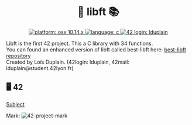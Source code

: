<h1 align="center">🧰 libft 📚</h1>

<p align="center">
  <a href="https://fr.wikipedia.org/wiki/MacOS_Mojave" target="_blank">
    <img alt="platform: osx 10.14.x" src="https://img.shields.io/badge/platform-osx%20v10.14.x-red?style=flat-square"/>
  </a>
  <a href="https://fr.wikipedia.org/wiki/C_(langage)" target="_blank">
    <img alt="language: c" src="https://img.shields.io/badge/language-C-purple?style=flat-square"/>
  </a>
  <a href="https://profile.intra.42.fr/users/lduplain" target="_blank">
    <img alt="42 login: lduplain" src="https://img.shields.io/badge/42%20login-lduplain-2DD57B?style=flat-square"/>
  </a>
</p>

<p align="left">
  Libft is the first 42 project. This a C library with 34 functions.
  <br>
  You can found an enhanced version of libft called best-libft here: <a href="https://github.com/LoisDuplain/best-libft">best-libft repository</a>
  <br>
  Created by Loïs Duplain. (42login: lduplain, 42mail: lduplain@student.42lyon.fr)
</p>

<h2 align="left">🖥️ 42</h2>

<a href="https://github.com/LoisDuplain/libft/blob/main/subject/libft.pdf">Subject</a>
<p align="left">
  Mark:
  <img alt="42-project-mark" src="https://badge42.herokuapp.com/api/project/lduplain/Libft"/>
</p>

